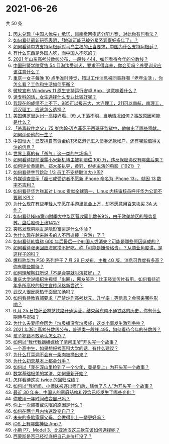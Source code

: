 # 2021-06-26

共 50 条

<!-- BEGIN -->
<!-- 最后更新时间 Sat Jun 26 2021 00:02:25 GMT+0800 (China Standard Time) -->

1. [因未兑现「中国人优先」承诺，越南撤回疫苗分配方案，对此你有何看法？](https://www.zhihu.com/question/467422127)
2. [如何看待最新研究表明，「地球可能已被外星系观察好多年了」？](https://www.zhihu.com/question/467357820)
3. [如何看待中方支持阿根廷对马岛主权的正当要求，中国为什么支持阿根廷？](https://www.zhihu.com/question/467311565)
4. [有什么东西是外国人吃，而中国人不吃的？](https://www.zhihu.com/question/314472784)
5. [2021 年山东高考分数线公布，一段线
   444，如何看待今年的分数线？](https://www.zhihu.com/question/466845954)
6. [中国刑警学院竞售 54
   只淘汰受训犬，要求不得弃养，你会买吗？养受训犬应该注意什么？](https://www.zhihu.com/question/467076616)
7. [重庆一女子每晚 10
   点半准时睡觉，错过工作消息被同事群嘲「老年生活」，你怎么看？工作和生活如何平衡？](https://www.zhihu.com/question/467374229)
8. [微软宣布 Windows 11 原生支持运行安卓
   App，这意味着什么？](https://www.zhihu.com/question/467245680)
9. [读专科的话，女生选择什么专业比较好呢？](https://www.zhihu.com/question/306595000)
10. [我现在的成绩不上不下，985可以报吉大，大连理工，211可以南航，南理工，武汉理工，应该怎么选择？](https://www.zhihu.com/question/408865252)
11. [美国佛罗里达州一高楼坍塌，99
    人下落不明，当地情况如何？事故原因可能是什么？](https://www.zhihu.com/question/467303333)
12. [「杀毒软件之父」75
    岁约翰·迈克菲死于西班牙监狱中，他做出了哪些贡献，如何评价他的一生？](https://www.zhihu.com/question/466970484)
13. [中国恒大：已安排自有资金约136亿港元汇入债券还款帐户，还有哪些值得关注的信息？](https://www.zhihu.com/question/467036379)
14. [世界上真的有「杀气」这一类的气场吗？](https://www.zhihu.com/question/30889739)
15. [如何看待提前泄露小米新机博主被判赔偿 100
    万，违反保密协议有哪些后果？](https://www.zhihu.com/question/467194586)
16. [如何评价黄建新、郑大圣执导，黄轩、倪妮主演的电影《1921》？](https://www.zhihu.com/question/461704613)
17. [如何看待字节跳动 1/3 员工不支持取消大小周?](https://www.zhihu.com/question/466269557)
18. [外媒调查显示「超七成受访者不愿新 iPhone 命名为 iPhone 13」，就因 13
    数字不吉利？](https://www.zhihu.com/question/466783287)
19. [如何看待华为称其对 Linux 贡献全球第一，Linux 内核审核员呼吁华为公司不要刷 KPI
    ?](https://www.zhihu.com/question/466395247)
20. [为什么现在有些年轻人宁愿在手游里氪金上万，却不愿意用百来块买 3A
    大作？](https://www.zhihu.com/question/466910345)
21. [如何看待Nike第四财季大中华区营收同比增长9%，由于欧美地区的强势复苏，盘后股价上涨14%?](https://www.zhihu.com/question/467305457)
22. [突然发现男朋友是隐形富豪是什么体验？](https://www.zhihu.com/question/271344191)
23. [为什么现在越来越多的人不再追捧「穷游」了？](https://www.zhihu.com/question/464479994)
24. [如何看待韩媒称 600
    年后最后一个韩国人或消失？可能是哪些原因造成的？](https://www.zhihu.com/question/466322719)
25. [如何看待张勇回应海底捞不好吃，称「可能是嫌价格贵」？从商业角度讲，是这样子的吗？](https://www.zhihu.com/question/467212754)
26. [爆料称华为 P50 系列将于 7 月 29 日发布，主推 4G
    版，消息可靠度有多高？你有哪些期待？](https://www.zhihu.com/question/466619748)
27. [如何理解陶虹所说「不是会哭就叫演技好」？](https://www.zhihu.com/question/466270106)
28. [重庆大学说唱招生视频「出圈」，网友笑称：比正经宣传片有用，如何看待近年多所高校的招生宣传风格新尝试？](https://www.zhihu.com/question/467010930)
29. [武汉人很反感热干面里加汤吗？](https://www.zhihu.com/question/327570954)
30. [如何看待教育部要求「严禁炒作高考状元、升学率」等信息？会带来哪些影响？](https://www.zhihu.com/question/466739033)
31. [6 月 25
    日拉萨至林芝铁路开通运营，结束藏东南不通铁路的历史，你有什么期待与祝福？](https://www.zhihu.com/question/467355627)
32. [为什么夫妻间会因为「垃圾桶没套垃圾袋」这类小事发生激烈争吵？](https://www.zhihu.com/question/25831538)
33. [2021 年浙江高考分数线公布，普通类一段线
    495，如何看待今年的分数线？](https://www.zhihu.com/question/466845767)
34. [孩子犯错不敢承认怎么办？](https://www.zhihu.com/question/466576477)
35. [如何以“我代我嫡姐嫁给了清闲王爷”开头写一个故事？](https://www.zhihu.com/question/429819296)
36. [一个高中生，如果想报考医科大学的话，有什么建议？](https://www.zhihu.com/question/312366267)
37. [为什么打耳洞不会有一条肉被捅出来？](https://www.zhihu.com/question/304771389)
38. [为什么初恋基本上都会分手？](https://www.zhihu.com/question/24684849)
39. [如何以「我在深山里捡到了一个少年，竟是皇上」为开头写一个故事？](https://www.zhihu.com/question/395667394)
40. [数学基础极差的学渣，如何重新开始？](https://www.zhihu.com/question/38656943)
41. [怎样看待这次 twice 的回归成绩？](https://www.zhihu.com/question/464529405)
42. [如何以“我听闻，小师妹被逐出师门后，嫁给了凡人”为开头写一个故事？](https://www.zhihu.com/question/462632432)
43. [最近 30 年来，中国人的家庭结构和观念已经发生了哪些变化？](https://www.zhihu.com/question/465583973)
44. [你敢用一年时间改变自己吗？](https://www.zhihu.com/question/437098355)
45. [你上一次熬夜或失眠的原因是什么？](https://www.zhihu.com/question/467083147)
46. [如何在两个月内快速改变自己？](https://www.zhihu.com/question/451986493)
47. [未来的多胎家庭父母，会做得比上一辈更好吗？](https://www.zhihu.com/question/465581886)
48. [iOS 上有哪些神级 App？](https://www.zhihu.com/question/27699000)
49. [小鹏 P7、Model 3、比亚迪汉这三款车该如何选择呢？](https://www.zhihu.com/question/398543524)
50. [西蒙斯是否已经彻底把自己身价打没了？](https://www.zhihu.com/question/466309949)

<!-- END -->
